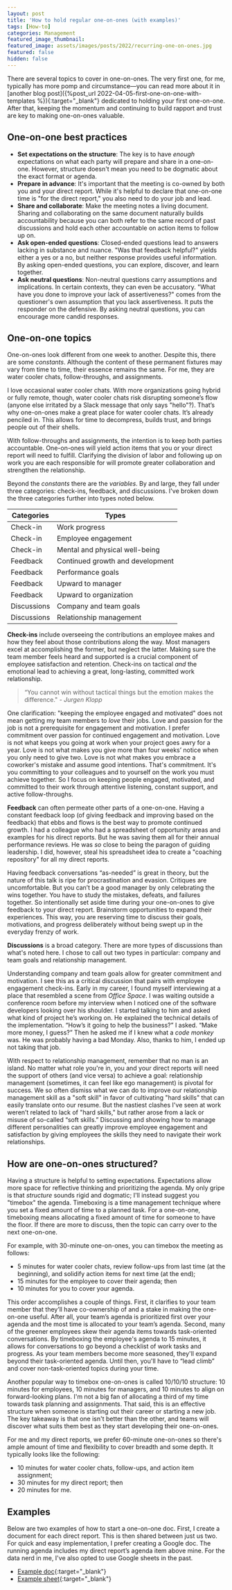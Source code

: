 ```yaml
---
layout: post
title: 'How to hold regular one-on-ones (with examples)'
tags: [How-to]
categories: Management
featured_image_thumbnail:
featured_image: assets/images/posts/2022/recurring-one-on-ones.jpg
featured: false
hidden: false
---
```


There are several topics to cover in one-on-ones. The very first one, for me, typically has more pomp and circumstance—you can read more about it in [another blog post]({%post_url 2022-04-05-first-one-on-one-with-templates %}){:target="_blank"} dedicated to holding your first one-on-one. After that, keeping the momentum and continuing to build rapport and trust are key to making one-on-ones valuable.

## One-on-one best practices
- **Set expectations on the structure**: The key is to have *enough* expectations on what each party will prepare and share in a one-on-one. However, structure doesn't mean you need to be dogmatic about the exact format or agenda.
- **Prepare in advance**: It's important that the meeting is co-owned by both you and your direct report. While it's helpful to declare that one-on-one time is "for the direct report," you also need to do your job and lead.
- **Share and collaborate**: Make the meeting notes a living document. Sharing and collaborating on the same document naturally builds accountability because you can both refer to the same record of past discussions and hold each other accountable on action items to follow up on.
- **Ask open-ended questions**: Closed-ended questions lead to answers lacking in substance and nuance. "Was that feedback helpful?" yields either a yes or a no, but neither response provides useful information. By asking open-ended questions, you can explore, discover, and learn together.
- **Ask neutral questions**: Non-neutral questions carry assumptions and implications. In certain contexts, they can even be accusatory. "What have you done to improve your lack of assertiveness?" comes from the questioner's own assumption that you lack assertiveness. It puts the responder on the defensive. By asking neutral questions, you can encourage more candid responses.

## One-on-one topics
One-on-ones look different from one week to another. Despite this, there are some *constants*. Although the content of these permanent fixtures may vary from time to time, their essence remains the same. For me, they are water cooler chats, follow-throughs, and assignments.

I love occasional water cooler chats. With more organizations going hybrid or fully remote, though, water cooler chats risk disrupting someone’s flow (anyone else irritated by a Slack message that only says "hello"?). That’s why one-on-ones make a great place for water cooler chats. It’s already penciled in. This allows for time to decompress, builds trust, and brings people out of their shells.

With follow-throughs and assignments, the intention is to keep both parties accountable. One-on-ones will yield action items that you or your direct report will need to fulfill. Clarifying the division of labor and following up on work you are each responsible for will promote greater collaboration and strengthen the relationship.

Beyond the *constants* there are the *variables*. By and large, they fall under three categories: check-ins, feedback, and discussions. I've broken down the three categories further into types noted below.

| Categories | Types |
| ----- | ----- |
| Check-in | Work progress |
| Check-in | Employee engagement |
| Check-in | Mental and physical well-being |
| Feedback | Continued growth and development |
| Feedback | Performance goals |
| Feedback | Upward to manager |
| Feedback | Upward to organization |
| Discussions | Company and team goals |
| Discussions | Relationship management |

**Check-ins** include overseeing the contributions an employee makes and how they feel about those contributions along the way. Most managers excel at accomplishing the former, but neglect the latter. Making sure the team member feels heard and supported is a crucial component of employee satisfaction and retention. Check-ins on tactical *and* the emotional lead to achieving a great, long-lasting, committed work relationship.

>“You cannot win without tactical things but the emotion makes the difference." <cite>- Jurgen Klopp</cite>

One clarification: "keeping the employee engaged and motivated" does not mean getting my team members to *love* their jobs. Love and passion for the job is not a prerequisite for engagement and motivation. I prefer commitment over passion for continued engagement and motivation. Love is not what keeps you going at work when your project goes awry for a year. Love is not what makes you give more than four weeks’ notice when you only need to give two. Love is not what makes you embrace a coworker's mistake and assume good intentions. That's commitment. It's you committing to your colleagues and to yourself on the work you must achieve together. So I focus on keeping people engaged, motivated, and committed to their work through attentive listening, constant support, and active follow-throughs.

**Feedback** can often permeate other parts of a one-on-one. Having a constant feedback loop (of giving feedback and improving based on the feedback) that ebbs and flows is the best way to promote continued growth. I had a colleague who had a spreadsheet of opportunity areas and examples for his direct reports. But he was saving them all for their annual performance reviews. He was *so* close to being the paragon of guiding leadership. I did, however, steal his spreadsheet idea to create a "coaching repository" for all my direct reports.

Having feedback conversations “as-needed” is great in theory, but the nature of this talk is ripe for procrastination and evasion. Critiques are uncomfortable. But you can’t be a good manager by only celebrating the wins together. You have to study the mistakes, defeats, and failures together. So intentionally set aside time during your one-on-ones to give feedback to your direct report. Brainstorm opportunities to expand their experiences. This way, you are reserving time to discuss their goals, motivations, and progress deliberately without being swept up in the everyday frenzy of work.

**Discussions** is a broad category. There are more types of discussions than what's noted here. I chose to call out two types in particular: company and team goals and relationship management.

Understanding company and team goals allow for greater commitment and motivation. I see this as a critical discussion that pairs with employee engagement check-ins. Early in my career, I found myself interviewing at a place that resembled a scene from *Office Space*. I was waiting outside a conference room before my interview when I noticed one of the software developers looking over his shoulder. I started talking to him and asked what kind of project he’s working on. He explained the technical details of the implementation. “How’s it going to help the business?” I asked. “Make more money, I guess?” Then he asked me if I knew what a *code monkey* was. He was probably having a bad Monday. Also, thanks to him, I ended up not taking that job.

With respect to relationship management, remember that no man is an island. No matter what role you're in, you and your direct reports will need the support of others (and vice versa) to achieve a goal: relationship management (sometimes, it can feel like ego management) is pivotal for success. We so often dismiss what we can do to improve our relationship management skill as a "soft skill" in favor of cultivating "hard skills" that can easily translate onto our resume. But the nastiest clashes I've seen at work weren’t related to lack of "hard skills," but rather arose from a lack or misuse of so-called “soft skills.” Discussing and showing how to manage different personalities can greatly improve employee engagement and satisfaction by giving employees the skills they need to navigate their work relationships.

## How are one-on-ones structured?
Having a structure is helpful to setting expectations. Expectations allow more space for reflective thinking and prioritizing the agenda. My only gripe is that *structure* sounds rigid and dogmatic; I'll instead suggest you "timebox" the agenda. Timeboxing is a time management technique where you set a fixed amount of time to a planned task. For a one-on-one, timeboxing means allocating a fixed amount of time for someone to have the floor. If there are more to discuss, then the topic can carry over to the next one-on-one.

For example, with 30-minute one-on-ones, you can timebox the meeting as follows:
- 5 minutes for water cooler chats, review follow-ups from last time (at the beginning), and solidify action items for next time (at the end);
- 15 minutes for the employee to cover their agenda; then
- 10 minutes for you to cover your agenda.

This order accomplishes a couple of things. First, it clarifies to your team member that they’ll have co-ownership of and a stake in making the one-on-one useful. After all, your team’s agenda is prioritized first over your agenda and the most time is allocated to your team’s agenda. Second, many of the greener employees skew their agenda items towards task-oriented conversations. By timeboxing the employee's agenda to 15 minutes, it allows for conversations to go beyond a checklist of work tasks and progress. As your team members become more seasoned, they'll expand beyond their task-oriented agenda. Until then, you'll have to “lead climb” and cover non-task-oriented topics during your time.

Another popular way to timebox one-on-ones is called 10/10/10 structure: 10 minutes for employees, 10 minutes for managers, and 10 minutes to align on forward-looking plans. I'm not a big fan of allocating a third of my time towards task planning and assignments. That said, this is an effective structure when someone is starting out their career or starting a new job. The key takeaway is that one isn't better than the other, and teams will discover what suits them best as they start developing their one-on-ones.

For me and my direct reports, we prefer 60-minute one-on-ones so there's ample amount of time and flexibility to cover breadth and some depth. It typically looks like the following:
- 10 minutes for water cooler chats, follow-ups, and action item assignment;
- 30 minutes for my direct report; then
- 20 minutes for me.

## Examples
Below are two examples of how to start a one-on-one doc. First, I create a document for each direct report. This is then shared between just us two. For quick and easy implementation, I prefer creating a Google doc. The running agenda includes my direct report’s agenda item above mine. For the data nerd in me, I've also opted to use Google sheets in the past.
- [Example doc](https://docs.google.com/document/d/e/2PACX-1vSnph29xdjOf2s_NstAW5_80fgmFahn_AqvBdJvaceuRgEVREcvV8M1TK0IJzL7Yw_TTuGCJMZJ2S-s/pub){:target="_blank"}
- [Example sheet](https://docs.google.com/spreadsheets/d/e/2PACX-1vRSWkk9rYEM-xitrmZDHK9yjCVC-IhShwWPocn22s8PTnH4_2EpQpnh-J-hF8sKgO703-H7u5-S3djE/pubhtml){:target="_blank"}
